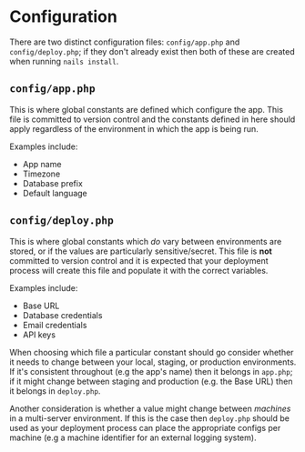 # Configuration

There are two distinct configuration files: `config/app.php` and `config/deploy.php`; if they don't already exist then
both of these are created when running `nails install`.

## `config/app.php`

This is where global constants are defined which configure the app. This file is committed to version control and the
constants defined in here should apply regardless of the environment in which the app is being run.

Examples include:

- App name
- Timezone
- Database prefix
- Default language


## `config/deploy.php`
This is where global constants which _do_ vary between environments are stored, or if the values are particularly
sensitive/secret. This file is **not** committed to version control and it is expected that your deployment process will
create this file and populate it with the correct variables.

Examples include:

- Base URL
- Database credentials
- Email credentials
- API keys

When choosing which file a particular constant should go consider whether it needs to change between your local,
staging, or production environments. If it's consistent throughout (e.g the app's name) then it belongs in `app.php`; if
it might change between staging and production (e.g. the Base URL) then it belongs in `deploy.php`.

Another consideration is whether a value might change between *machines* in a multi-server environment. If this is the
case then `deploy.php` should be used as your deployment process can place the appropriate configs per machine (e.g a
machine identifier for an external logging system).
